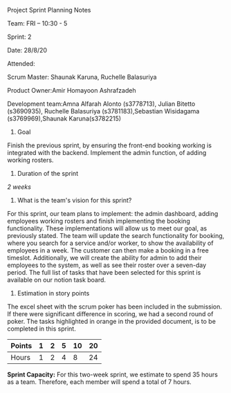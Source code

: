 Project Sprint Planning Notes

Team: FRI – 10:30 - 5

Sprint: 2

Date: 28/8/20

Attended:

Scrum Master: Shaunak Karuna, Ruchelle Balasuriya

Product Owner:Amir Homayoon Ashrafzadeh

Development team:Amna Alfarah Alonto (s3778713), Julian Bitetto (s3690935), Ruchelle Balasuriya (s3781183),Sebastian Wisidagama (s3769969),Shaunak Karuna(s3782215)

1. Goal

Finish the previous sprint, by ensuring the front-end booking working is integrated with the backend. Implement the admin function, of adding working rosters.

1. Duration of the sprint

_2 weeks_

1. What is the team&#39;s vision for this sprint?

For this sprint, our team plans to implement: the admin dashboard, adding employees working rosters and finish implementing the booking functionality. These implementations will allow us to meet our goal, as previously stated. The team will update the search functionality for booking, where you search for a service and/or worker, to show the availability of employees in a week. The customer can then make a booking in a free timeslot. Additionally, we will create the ability for admin to add their employees to the system, as well as see their roster over a seven-day period. The full list of tasks that have been selected for this sprint is available on our notion task board.

1. Estimation in story points

The excel sheet with the scrum poker has been included in the submission. If there were significant difference in scoring, we had a second round of poker.  The tasks highlighted in orange in the provided document, is to be completed in this sprint.

| Points | 1   | 2   | 5   | 10  | 20  |
| ------ | --- | --- | --- | --- | --- |
| Hours  | 1   | 2   | 4   | 8   | 24  |

**Sprint Capacity:**  For this two-week sprint, we estimate to spend 35 hours as a team. Therefore, each member will spend a total of 7 hours.